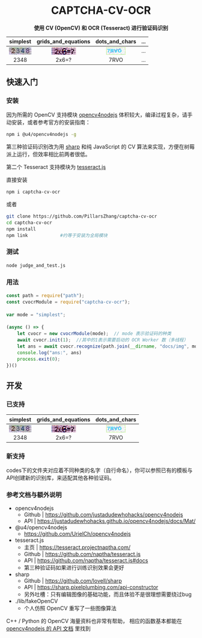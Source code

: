 
<h1 align="center">CAPTCHA-CV-OCR</h1>

<p align="center"><b>使用 CV (OpenCV) 和 OCR (Tesseract) 进行验证码识别</b></p>

simplest | grids_and_equations | dots_and_chars | ...
:-: | :-: | :-: | :-:
<img src="./test/example/simplest.jpg" height="20" alt="simplest" align=center> | <img src="./test/example/grids_and_equations.jpg" height="20" alt="grids_and_equations" align=center> | <img src="./test/example/dots_and_chars.gif" height="20" alt="dots_and_chars" align=center> | ...
2348 | 2x6=? | 7RVO | ...

## 快速入门

### 安装
因为所需的 OpenCV 支持模块 [opencv4nodejs](https://github.com/justadudewhohacks/opencv4nodejs) 体积较大，编译过程复杂，请手动安装，或者参考官方的安装指南：

```bash
npm i @u4/opencv4nodejs -g
```

第三种验证码识别改为用 [sharp](https://github.com/lovell/sharp) 和纯 JavaScript 的 CV 算法来实现，方便在树莓派上运行，但效率相比前两者很低。

第二个 Tesseract 支持模块为 [tesseract.js](https://github.com/naptha/tesseract.js) 

直接安装

```bash
npm i captcha-cv-ocr
```

或者

```bash
git clone https://github.com/PillarsZhang/captcha-cv-ocr
cd captcha-cv-ocr
npm install
npm link            #约等于安装为全局模块
```
### 测试

```bash
node judge_and_test.js
```

### 用法

```javascript
const path = require("path");
const cvocrModule = require("captcha-cv-ocr");

var mode = "simplest";

(async () => {
    let cvocr = new cvocrModule(mode);  // mode 表示验证码的种类
    await cvocr.init(1);  //其中的1表示需要启动的 OCR Worker 数（多线程）
    let ans = await cvocr.recognize(path.join(__dirname, "docs/img", mode + ".jpg"));  //支持文件地址、Base64、Buffer形式
    console.log("ans:", ans)
    process.exit(0);
})()
```
## 开发

### 已支持
simplest | grids_and_equations | dots_and_chars
:-: | :-: | :-:
<img src="./test/example/simplest.jpg" height="20" alt="simplest" align=center> | <img src="./test/example/grids_and_equations.jpg" height="20" alt="grids_and_equations" align=center> | <img src="./test/example/dots_and_chars.gif" height="20" alt="dots_and_chars" align=center>
2348 | 2x6=? | 7RVO

### 新支持

codes下的文件夹对应着不同种类的名字（自行命名），你可以参照已有的模板与API创建新的识别库，来适配其他各种验证码。

### 参考文档与额外说明

- opencv4nodejs
    - Github | https://github.com/justadudewhohacks/opencv4nodejs
    - API | https://justadudewhohacks.github.io/opencv4nodejs/docs/Mat/
- @u4/opencv4nodejs
    - https://github.com/UrielCh/opencv4nodejs
- tesseract.js
    - 主页 | https://tesseract.projectnaptha.com/
    - Github | https://github.com/naptha/tesseract.js
    - API | https://github.com/naptha/tesseract.js#docs
    - 第三种验证码如果进行训练识别效果会更好
- sharp
    - Github | https://github.com/lovell/sharp
    - API | https://sharp.pixelplumbing.com/api-constructor
    - 另外吐槽：只有编辑图像的基础功能，而且体验不是很理想需要绕过bug
- ./lib/fakeOpenCV
    - 个人仿照 OpenCV 重写了一些图像算法

C++ / Python 的 OpenCV 海量资料也非常有帮助， 相应的函数基本都能在 [opencv4nodejs 的 API 文档](https://justadudewhohacks.github.io/opencv4nodejs/docs/Mat/) 里找到
